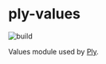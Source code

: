 # ply-values

![build](https://github.com/ply-ct/ply-values/workflows/build/badge.svg)

Values module used by [Ply](https://ply-ct.org/ply/).
